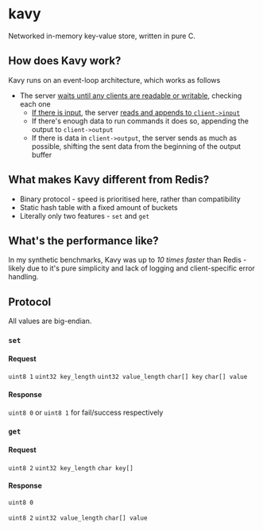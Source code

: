 # kavy
Networked in-memory key-value store, written in pure C.

## How does Kavy work?

Kavy runs on an event-loop architecture, which works as follows

* The server [waits until any clients are readable or writable](https://github.com/montyanderson/kavy/blob/576d2b1acc307cc50aae65022ccfff08f7f6fa59/src/server.c#L55), checking each one
	* [If there is input](https://github.com/montyanderson/kavy/blob/576d2b1acc307cc50aae65022ccfff08f7f6fa59/src/server.c#L84), the server [reads and appends to `client->input`](https://github.com/montyanderson/kavy/blob/576d2b1acc307cc50aae65022ccfff08f7f6fa59/src/client.c#L91)
	* If there's enough data to run commands it does so, appending the output to `client->output`
	* If there is data in `client->output`, the server sends as much as possible, shifting the sent data from the beginning of the output buffer

## What makes Kavy different from Redis?

* Binary protocol - speed is prioritised here, rather than compatibility
* Static hash table with a fixed amount of buckets
* Literally only two features - `set` and `get`

## What's the performance like?

In my synthetic benchmarks, Kavy was up to *10 times faster* than Redis - likely due to it's pure simplicity and lack of logging and client-specific error handling.

## Protocol

All values are big-endian.

### `set`

#### Request
`uint8 1` `uint32 key_length` `uint32 value_length` `char[] key` `char[] value`

#### Response

`uint8 0`
or
`uint8 1` for fail/success respectively

### `get`

#### Request
`uint8 2` `uint32 key_length` `char key[]`

#### Response

`uint8 0`

`uint8 2` `uint32 value_length` `char[] value`

